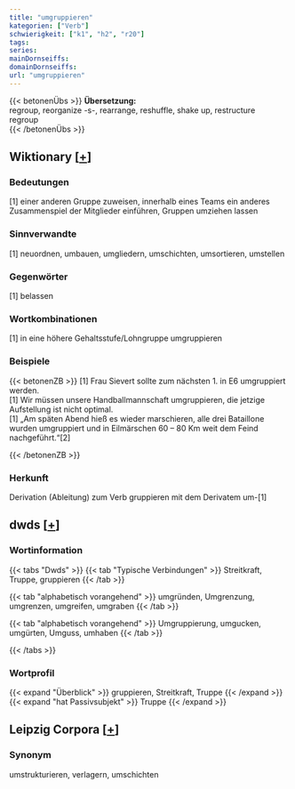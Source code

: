 ```yaml
---
title: "umgruppieren"
kategorien: ["Verb"]
schwierigkeit: ["k1", "h2", "r20"]
tags:
series:
mainDornseiffs:
domainDornseiffs:
url: "umgruppieren"
---
```


{{< betonenÜbs >}}
**Übersetzung:**  
regroup, reorganize -s-, rearrange, reshuffle, shake up, restructure  
regroup  
{{< /betonenÜbs >}}

## Wiktionary [[+](https://de.wiktionary.org/wiki/umgruppieren)]

### Bedeutungen
[1] einer anderen Gruppe zuweisen, innerhalb eines Teams ein anderes Zusammenspiel der Mitglieder einführen, Gruppen umziehen lassen  

### Sinnverwandte
[1] neuordnen, umbauen, umgliedern, umschichten, umsortieren, umstellen  

### Gegenwörter
[1] belassen  

### Wortkombinationen
[1] in eine höhere Gehaltsstufe/Lohngruppe umgruppieren  

### Beispiele
{{< betonenZB >}}
[1] Frau Sievert sollte zum nächsten 1. in E6 umgruppiert werden.  
[1] Wir müssen unsere Handballmannschaft umgruppieren, die jetzige Aufstellung ist nicht optimal.  
[1] „Am späten Abend hieß es wieder marschieren, alle drei Bataillone wurden umgruppiert und in Eilmärschen 60 – 80 Km weit dem Feind nachgeführt.“[2]  

{{< /betonenZB >}}
### Herkunft
Derivation (Ableitung) zum Verb gruppieren mit dem Derivatem um-[1]  



## dwds [[+](https://www.dwds.de/wb/umgruppieren)]

### Wortinformation
{{< tabs "Dwds" >}}
{{< tab "Typische Verbindungen" >}}
Streitkraft, Truppe, gruppieren
{{< /tab >}}

{{< tab "alphabetisch vorangehend" >}}
umgründen, Umgrenzung, umgrenzen, umgreifen, umgraben
{{< /tab >}}

{{< tab "alphabetisch vorangehend" >}}
Umgruppierung, umgucken, umgürten, Umguss, umhaben
{{< /tab >}}

{{< /tabs >}}

### Wortprofil
{{< expand "Überblick" >}} gruppieren, Streitkraft, Truppe {{< /expand >}}
{{< expand "hat Passivsubjekt" >}} Truppe {{< /expand >}}

## Leipzig Corpora [[+](https://corpora.uni-leipzig.de/en/res?word=umgruppieren&corpusId=deu_newscrawl-public_2018)]


### Synonym
umstrukturieren, verlagern, umschichten


